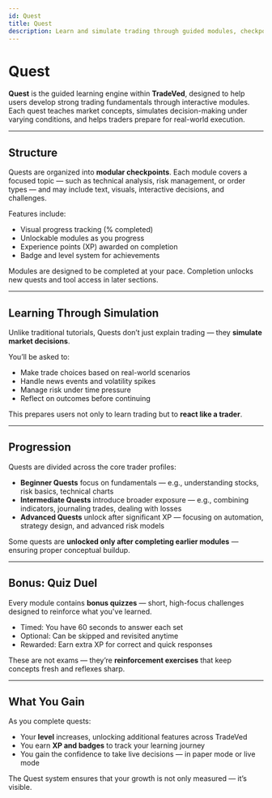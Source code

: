 ```yaml
---
id: Quest
title: Quest
description: Learn and simulate trading through guided modules, checkpoints, and interactive quizzes.
---
```


# Quest

**Quest** is the guided learning engine within **TradeVed**, designed to help users develop strong trading fundamentals through interactive modules. Each quest teaches market concepts, simulates decision-making under varying conditions, and helps traders prepare for real-world execution.

---

## Structure

Quests are organized into **modular checkpoints**. Each module covers a focused topic — such as technical analysis, risk management, or order types — and may include text, visuals, interactive decisions, and challenges.

Features include:

- Visual progress tracking (% completed)
- Unlockable modules as you progress
- Experience points (XP) awarded on completion
- Badge and level system for achievements

Modules are designed to be completed at your pace. Completion unlocks new quests and tool access in later sections.

---

## Learning Through Simulation

Unlike traditional tutorials, Quests don’t just explain trading — they **simulate market decisions**.

You’ll be asked to:

- Make trade choices based on real-world scenarios
- Handle news events and volatility spikes
- Manage risk under time pressure
- Reflect on outcomes before continuing

This prepares users not only to learn trading but to **react like a trader**.

---

## Progression

Quests are divided across the core trader profiles:

- **Beginner Quests** focus on fundamentals — e.g., understanding stocks, risk basics, technical charts
- **Intermediate Quests** introduce broader exposure — e.g., combining indicators, journaling trades, dealing with losses
- **Advanced Quests** unlock after significant XP — focusing on automation, strategy design, and advanced risk models

Some quests are **unlocked only after completing earlier modules** — ensuring proper conceptual buildup.

---

## Bonus: Quiz Duel

Every module contains **bonus quizzes** — short, high-focus challenges designed to reinforce what you've learned.

- Timed: You have 60 seconds to answer each set
- Optional: Can be skipped and revisited anytime
- Rewarded: Earn extra XP for correct and quick responses

These are not exams — they’re **reinforcement exercises** that keep concepts fresh and reflexes sharp.

---

## What You Gain

As you complete quests:

- Your **level** increases, unlocking additional features across TradeVed
- You earn **XP and badges** to track your learning journey
- You gain the confidence to take live decisions — in paper mode or live mode

The Quest system ensures that your growth is not only measured — it’s visible.

